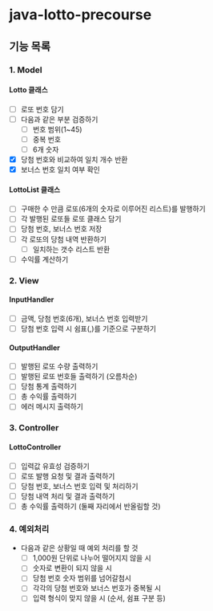 # java-lotto-precourse

## 기능 목록

### 1. Model
#### Lotto 클래스
- [ ] 로또 번호 담기
- [ ] 다음과 같은 부분 검증하기
  - [ ] 번호 범위(1~45)
  - [ ] 중복 번호
  - [ ] 6개 숫자
- [x] 당첨 번호와 비교하여 일치 개수 반환
- [x] 보너스 번호 일치 여부 확인
#### LottoList 클래스
- [ ] 구매한 수 만큼 로또(6개의 숫자로 이루어진 리스트)를 발행하기
- [ ] 각 발행된 로또들 로또 클래스 담기
- [ ] 당첨 번호, 보너스 번호 저장
- [ ] 각 로또의 당첨 내역 반환하기
  - [ ] 일치하는 갯수 리스트 반환
- [ ] 수익률 계산하기
### 2. View
#### InputHandler
- [ ] 금액, 당첨 번호(6개), 보너스 번호 입력받기
- [ ] 당첨 번호 입력 시 쉼표(,)를 기준으로 구분하기
#### OutputHandler
- [ ] 발행된 로또 수량 출력하기
- [ ] 발행된 로또 번호들 출력하기 (오름차순)
- [ ] 당첨 통계 출력하기
- [ ] 총 수익률 출력하기
- [ ] 에러 메시지 출력하기

### 3. Controller
#### LottoController
- [ ] 입력값 유효성 검증하기
- [ ] 로또 발행 요청 및 결과 출력하기
- [ ] 당첨 번호, 보너스 번호 입력 및 처리하기
- [ ] 당첨 내역 처리 및 결과 출력하기
- [ ] 총 수익률 출력하기 (둘째 자리에서 반올림할 것)

### 4. 예외처리
- 다음과 같은 상황일 때 예외 처리를 할 것
  - [ ] 1,000원 단위로 나누어 떨어지지 않을 시
  - [ ] 숫자로 변환이 되지 않을 시
  - [ ] 당첨 번호 숫자 범위를 넘어갈첨시
  - [ ] 각각의 당첨 번호와 보너스 번호가 중복될 시
  - [ ] 입력 형식이 맞지 않을 시 (순서, 쉼표 구분 등)